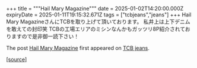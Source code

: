 +++
title = """Hail Mary Magazine"""
date = 2025-01-02T14:20:00.000Z
expiryDate = 2025-01-11T19:15:32.671Z
tags = ["tcbjeans","jeans"]
+++
Hail Mary MagazineさんにTCBを取り上げて頂いております。 私井上は上下デニムを敢えての封印笑 TCBの工場エリアのミシンなんかもガッツリ8P紹介されておりますので是非御一読下さい！

The post [Hail Mary Magazine](http://tcbjeans.com/2025/01/02/50636) first appeared on [TCB jeans](http://tcbjeans.com).

[[source]](http://tcbjeans.com/2025/01/02/50636)
